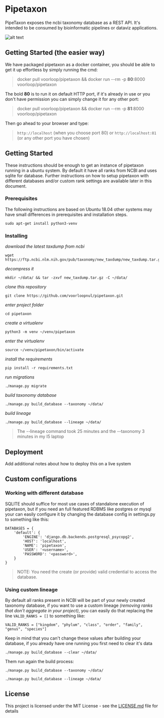 # Pipetaxon

PipeTaxon exposes the ncbi taxonomy database as a REST API. It's intended to be consumed by bioinformatic pipelines or dataviz applications.

![alt text](https://i.imgur.com/A7Vxzq9.png)

## Getting Started (the easier way)

We have packaged pipetaxon as a docker container, you should be able to get it up effortless by simply running the cmd:

 > docker pull voorloop/pipetaxon && docker run --rm -p **80**:8000 voorloop/pipetaxon
 
The bold **80** is to run it on default HTTP port, if it's already in use or you don't have permission you can simply change it for any other port:
 
 > docker pull voorloop/pipetaxon && docker run --rm -p **81**:8000 voorloop/pipetaxon

Then go ahead to your browser and type:

 > `http://localhost` (when you choose port 80) or `http://localhost:81` (or any other port you have chosen)


## Getting Started

These instructions should be enough to get an instance of pipetaxon running in a ubuntu system. By default it have all
ranks from NCBI and uses sqlite for database. Further instructions on how to setup pipetaxon with different databases 
and/or custom rank settings are available later in this document.


### Prerequisites

The following instructions are based on Ubuntu 18.04 other systems may have small differences in prerequisites and installation steps.

```
sudo apt-get install python3-venv
```


### Installing
 

*download the latest taxdump from ncbi* 
 ```
 wget https://ftp.ncbi.nlm.nih.gov/pub/taxonomy/new_taxdump/new_taxdump.tar.gz
 ```

*decompress it*
 ```
 mkdir ~/data/ && tar -zxvf new_taxdump.tar.gz -C ~/data/
 ```

*clone this repository* 
 ```
 git clone https://github.com/voorloopnul/pipetaxon.git
 ```

*enter project folder*
 ```
 cd pipetaxon
 ```

*create a virtualenv* 
  ```
 python3 -m venv ~/venv/pipetaxon
 ```

*enter the virtualenv*
 ```
 source ~/venv/pipetaxon/bin/activate
 ```

*install the requirements* 
 ```
 pip install -r requirements.txt
 ```

*run migrations*
 ```
 ./manage.py migrate
 ```

*build taxonomy database*
 ```
 ./manage.py build_database --taxonomy ~/data/
 ```
 
*build lineage*
 ```
 ./manage.py build_database --lineage ~/data/
 ``` 

 > The --lineage command took 25 minutes and the --taxonomy 3 minutes in my I5 laptop

## Deployment

Add additional notes about how to deploy this on a live system

## Custom configurations 

### Working with different database

SQLITE should suffice for most use cases of standalone execution of pipetaxon, but if you need an full featured RDBMS like
postgres or mysql your can easily configure it by changing the database config in settings.py to something like this:

```
DATABASES = {
    'default': {
        'ENGINE': 'django.db.backends.postgresql_psycopg2',
        'HOST': 'localhost',
        'NAME': 'pipetaxon',
        'USER': '<username>',
        'PASSWORD': '<password>',
    }
}

```

> NOTE: You need the create (or provide) valid credential to access the database. 

### Using custom lineage

By default all ranks present in NCBI will be part of your newly created taxonomy database, if you want to use a custom lineage
*(removing ranks that don't aggregate in your project)*, you can easily do that replacing the line `VALID_RANKS = []` to something like:
 
 ```
 VALID_RANKS = ["kingdom", "phylum", "class", "order", "family", "genus", "species"]
 ``` 
 
Keep in mind that you can't change these values after building your database, if you already have one running you first
need to clear it's data

```
./manage.py build_database --clear ~/data/
```

Them run again the build process:

 ```
 ./manage.py build_database --taxonomy ~/data/ 
 ```
 
 ```
 ./manage.py build_database --lineage ~/data/
 ``` 


## License

This project is licensed under the MIT License - see the [LICENSE.md](LICENSE.md) file for details
